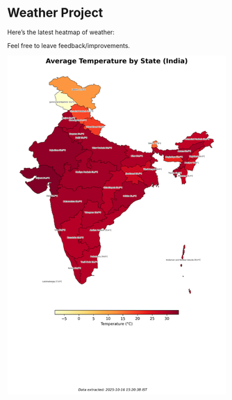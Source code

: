 # Weather Project

Here’s the latest heatmap of weather:

Feel free to leave feedback/improvements.

![India Heatmap](docs/assets/india_heatmap.png?v=F0BFF0)
